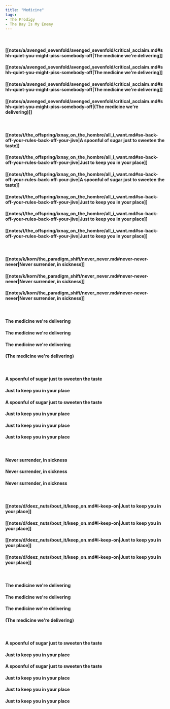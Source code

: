```yaml
---
title: "Medicine"
tags:
- The Prodigy
- The Day Is My Enemy
---
```

&nbsp;
#### [[notes/a/avenged_sevenfold/avenged_sevenfold/critical_acclaim.md#shh-quiet-you-might-piss-somebody-off|The medicine we're delivering]]
#### [[notes/a/avenged_sevenfold/avenged_sevenfold/critical_acclaim.md#shh-quiet-you-might-piss-somebody-off|The medicine we're delivering]]
#### [[notes/a/avenged_sevenfold/avenged_sevenfold/critical_acclaim.md#shh-quiet-you-might-piss-somebody-off|The medicine we're delivering]]
#### [[notes/a/avenged_sevenfold/avenged_sevenfold/critical_acclaim.md#shh-quiet-you-might-piss-somebody-off|(The medicine we're delivering)]]
&nbsp;
#### [[notes/t/the_offspring/ixnay_on_the_hombre/all_i_want.md#so-back-off-your-rules-back-off-your-jive|A spoonful of sugar just to sweeten the taste]]
#### [[notes/t/the_offspring/ixnay_on_the_hombre/all_i_want.md#so-back-off-your-rules-back-off-your-jive|Just to keep you in your place]]
#### [[notes/t/the_offspring/ixnay_on_the_hombre/all_i_want.md#so-back-off-your-rules-back-off-your-jive|A spoonful of sugar just to sweeten the taste]]
#### [[notes/t/the_offspring/ixnay_on_the_hombre/all_i_want.md#so-back-off-your-rules-back-off-your-jive|Just to keep you in your place]]
#### [[notes/t/the_offspring/ixnay_on_the_hombre/all_i_want.md#so-back-off-your-rules-back-off-your-jive|Just to keep you in your place]]
#### [[notes/t/the_offspring/ixnay_on_the_hombre/all_i_want.md#so-back-off-your-rules-back-off-your-jive|Just to keep you in your place]]
&nbsp;
#### [[notes/k/korn/the_paradigm_shift/never_never.md#never-never-never|Never surrender, in sickness]]
#### [[notes/k/korn/the_paradigm_shift/never_never.md#never-never-never|Never surrender, in sickness]]
#### [[notes/k/korn/the_paradigm_shift/never_never.md#never-never-never|Never surrender, in sickness]]
&nbsp;
#### The medicine we're delivering
#### The medicine we're delivering
#### The medicine we're delivering
#### (The medicine we're delivering)
&nbsp;
#### A spoonful of sugar just to sweeten the taste
#### Just to keep you in your place
#### A spoonful of sugar just to sweeten the taste
#### Just to keep you in your place
#### Just to keep you in your place
#### Just to keep you in your place
&nbsp;
#### Never surrender, in sickness
#### Never surrender, in sickness
#### Never surrender, in sickness
&nbsp;
#### [[notes/d/deez_nuts/bout_it/keep_on.md#i-keep-on|Just to keep you in your place]]
#### [[notes/d/deez_nuts/bout_it/keep_on.md#i-keep-on|Just to keep you in your place]]
#### [[notes/d/deez_nuts/bout_it/keep_on.md#i-keep-on|Just to keep you in your place]]
#### [[notes/d/deez_nuts/bout_it/keep_on.md#i-keep-on|Just to keep you in your place]]
&nbsp;
#### The medicine we're delivering
#### The medicine we're delivering
#### The medicine we're delivering
#### (The medicine we're delivering)
&nbsp;
#### A spoonful of sugar just to sweeten the taste
#### Just to keep you in your place
#### A spoonful of sugar just to sweeten the taste
#### Just to keep you in your place
#### Just to keep you in your place
#### Just to keep you in your place
